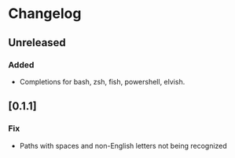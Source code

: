 # Changelog

## Unreleased

### Added

- Completions for bash, zsh, fish, powershell, elvish.

## [0.1.1]

### Fix

- Paths with spaces and non-English letters not being recognized
